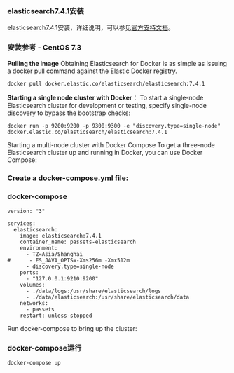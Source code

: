 ### elasticsearch7.4.1安装

elasticsearch7.4.1安装，详细说明，可以参见[官方支持文档](https://www.elastic.co/guide/en/elasticsearch/reference/7.4/docker.html)。



### 安装参考 - CentOS 7.3



**Pulling the image**
Obtaining Elasticsearch for Docker is as simple as issuing a docker pull command against the Elastic Docker registry.

```
docker pull docker.elastic.co/elasticsearch/elasticsearch:7.4.1
```

**Starting a single node cluster with Docker**：
To start a single-node Elasticsearch cluster for development or testing, specify single-node discovery to bypass the bootstrap checks:

```
docker run -p 9200:9200 -p 9300:9300 -e "discovery.type=single-node" docker.elastic.co/elasticsearch/elasticsearch:7.4.1
```

Starting a multi-node cluster with Docker Compose
To get a three-node Elasticsearch cluster up and running in Docker, you can use Docker Compose:

### Create a docker-compose.yml file:

### docker-compose

```
version: "3"

services:
  elasticsearch:
    image: elasticsearch:7.4.1
    container_name: passets-elasticsearch
    environment:
      - TZ=Asia/Shanghai
#      - ES_JAVA_OPTS=-Xms256m -Xmx512m
      - discovery.type=single-node
    ports:
      - "127.0.0.1:9210:9200"
    volumes:
      - ./data/logs:/usr/share/elasticsearch/logs
      - ./data/elasticsearch:/usr/share/elasticsearch/data
    networks:
      - passets
    restart: unless-stopped
```
	
Run docker-compose to bring up the cluster:

### docker-compose运行
```
docker-compose up
```


